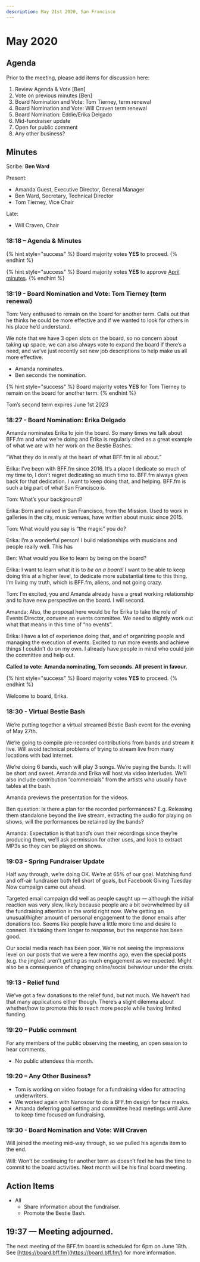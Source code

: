 ```yaml
---
description: May 21st 2020, San Francisco
---
```


# May 2020

## Agenda

Prior to the meeting, please add items for discussion here:

1. Review Agenda & Vote \[Ben]
2. Vote on previous minutes \[Ben]
3. Board Nomination and Vote: Tom Tierney, term renewal
4. Board Nomination and Vote: Will Craven term renewal
5. Board Nomination: Eddie/Erika Delgado
6. Mid-fundraiser update
7. Open for public comment
8. Any other business?

## Minutes

Scribe: **Ben Ward**

Present:

* Amanda Guest, Executive Director, General Manager
* Ben Ward, Secretary, Technical Director
* Tom Tierney, Vice Chair

Late:

* Will Craven, Chair

### 18:18 – Agenda & Minutes

{% hint style="success" %}
Board majority votes **YES** to proceed.
{% endhint %}

{% hint style="success" %}
Board majority votes **YES** to approve [April minutes](2020-04.md).
{% endhint %}

### 18:19 - Board Nomination and Vote: Tom Tierney (term renewal)

Tom: Very enthused to remain on the board for another term. Calls out that he thinks he could be more effective and if we wanted to look for others in his place he’d understand.

We note that we have 3 open slots on the board, so no concern about taking up space, we can also always vote to expand the board if there’s a need, and we’ve just recently set new job descriptions to help make us all more effective.

* Amanda nominates.
* Ben seconds the nomination.

{% hint style="success" %}
Board majority votes **YES** for Tom Tierney to remain on the board for another term.
{% endhint %}

Tom’s second term expires June 1st 2023

### 18:27 - Board Nomination: Erika Delgado

Amanda nominates Erika to join the board. So many times we talk about BFF.fm and what we’re doing and Erika is regularly cited as a great example of what we are with her work on the Bestie Bashes.

“What they do is really at the heart of what BFF.fm is all about.”

Erika: I’ve been with BFF.fm since 2016. It’s a place I dedicate so much of my time to, I don’t regret dedicating so much time to. BFF.fm always gives back for that dedication. I want to keep doing that, and helping. BFF.fm is such a big part of what San Francisco is.

Tom: What’s your background?

Erika: Born and raised in San Francisco, from the Mission. Used to work in galleries in the city, music venues, have written about music since 2015.

Tom: What would you say is “the magic” you do?

Erika: I’m a wonderful person! I build relationships with musicians and people really well. This has

Ben: What would you like to learn by being on the board?

Erika: I want to learn what it is to _be on a board!_ I want to be able to keep doing this at a higher level, to dedicate more substantial time to this thing. I’m living my truth, which is BFF.fm, aliens, and not going crazy.

Tom: I’m excited, you and Amanda already have a great working relationship and to have new perspective on the board. I will second.

Amanda: Also, the proposal here would be for Erika to take the role of Events Director, convene an events committee. We need to slightly work out what that means in this time of “no events”.

Erika: I have a lot of experience doing that, and of organizing people and managing the execution of events. Excited to run more events and achieve things I couldn’t do on my own. I already have people in mind who could join the committee and help out.

**Called to vote: Amanda nominating, Tom seconds. All present in favour.**

{% hint style="success" %}
Board majority votes **YES** to proceed.
{% endhint %}

Welcome to board, Erika.

### 18:30 - Virtual Bestie Bash

We’re putting together a virtual streamed Bestie Bash event for the evening of May 27th.

We’re going to compile pre-recorded contributions from bands and stream it live. Will avoid technical problems of trying to stream live from many locations with bad internet.

We’re doing 6 bands, each will play 3 songs. We’re paying the bands. It will be short and sweet. Amanda and Erika will host via video interludes. We’ll also include contribution “commercials” from the artists who usually have tables at the bash.

Amanda previews the presentation for the videos.

Ben question: Is there a plan for the recorded performances? E.g. Releasing them standalone beyond the live stream, extracting the audio for playing on shows, will the performances be retained by the bands?

Amanda: Expectation is that band’s own their recordings since they’re producing them, we’ll ask permission for other uses, and look to extract MP3s so they can be played on shows.

### 19:03 - Spring Fundraiser Update

Half way through, we’re doing OK. We’re at 65% of our goal. Matching fund and off-air fundraiser both fell short of goals, but Facebook Giving Tuesday Now campaign came out ahead.

Targeted email campaign did well as people caught up — although the initial reaction was very slow, likely because people are a bit overwhelmed by all the fundraising attention in the world right now. We’re getting an unusual/higher amount of personal engagement to the donor emails after donations too. Seems like people have a little more time and desire to connect. It’s taking them longer to response, but the response has been good.

Our social media reach has been poor. We’re not seeing the impressions level on our posts that we were a few months ago, even the special posts (e.g. the jingles) aren’t getting as much engagement as we expected. Might also be a consequence of changing online/social behaviour under the crisis.

### 19:13 - Relief fund

We’ve got a few donations to the relief fund, but not much. We haven’t had that many applications either though. There’s a slight dilemma about whether/how to promote this to reach more people while having limited funding.

### 19:20 – Public comment

For any members of the public observing the meeting, an open session to hear comments.

* No public attendees this month.

### 19:20 – Any Other Business?

* Tom is working on video footage for a fundraising video for attracting underwriters.
* We worked again with Nanosoar to do a BFF.fm design for face masks.
* Amanda deferring goal setting and committee head meetings until June to keep time focused on fundraising.

### 19:30 - Board Nomination and Vote: Will Craven

Will joined the meeting mid-way through, so we pulled his agenda item to the end.

Will: Won’t be continuing for another term as doesn’t feel he has the time to commit to the board activities. Next month will be his final board meeting.

## Action Items

* All
  * Share information about the fundraiser.
  * Promote the Bestie Bash.

## 19:37 — Meeting adjourned.

The next meeting of the BFF.fm board is scheduled for 6pm on June 18th. See [https://board.bff.fm](https://board.bff.fm/) for more information.
